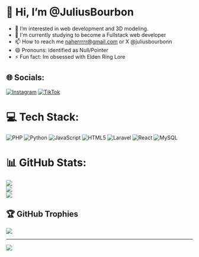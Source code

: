 # 👋 Hi, I’m @JuliusBourbon
- 👀 I’m interested in web development and 3D modeling.
- 🌱 I'm currently studying to become a Fullstack web developer
- 📫 How to reach me naherrrrr@gmail.com or X @juliusbourbonn
- 😄 Pronouns: identified as Null/Pointer
- ⚡ Fun fact: Im obsessed with Elden Ring Lore


## 🌐 Socials:
[![Instagram](https://img.shields.io/badge/Instagram-%23E4405F.svg?logo=Instagram&logoColor=white)](https://instagram.com/sbjibo) [![TikTok](https://img.shields.io/badge/TikTok-%23000000.svg?logo=TikTok&logoColor=white)](https://tiktok.com/@bourbonnnnnn) 

# 💻 Tech Stack:
![PHP](https://img.shields.io/badge/php-%23777BB4.svg?style=for-the-badge&logo=php&logoColor=white) ![Python](https://img.shields.io/badge/python-3670A0?style=for-the-badge&logo=python&logoColor=ffdd54) ![JavaScript](https://img.shields.io/badge/javascript-%23323330.svg?style=for-the-badge&logo=javascript&logoColor=%23F7DF1E) ![HTML5](https://img.shields.io/badge/html5-%23E34F26.svg?style=for-the-badge&logo=html5&logoColor=white) ![Laravel](https://img.shields.io/badge/laravel-%23FF2D20.svg?style=for-the-badge&logo=laravel&logoColor=white) ![React](https://img.shields.io/badge/react-%2320232a.svg?style=for-the-badge&logo=react&logoColor=%2361DAFB) ![MySQL](https://img.shields.io/badge/mysql-4479A1.svg?style=for-the-badge&logo=mysql&logoColor=white)
# 📊 GitHub Stats:
![](https://github-readme-stats.vercel.app/api?username=JuliusBourbon&theme=shadow_blue&hide_border=false&include_all_commits=true&count_private=false)<br/>
![](https://nirzak-streak-stats.vercel.app/?user=JuliusBourbon&theme=shadow_blue&hide_border=false)<br/>
![](https://github-readme-stats.vercel.app/api/top-langs/?username=JuliusBourbon&theme=shadow_blue&hide_border=false&include_all_commits=true&count_private=false&layout=compact)

## 🏆 GitHub Trophies
![](https://github-profile-trophy.vercel.app/?username=JuliusBourbon&theme=shadow_blue&no-frame=false&no-bg=true&margin-w=4)

---
[![](https://visitcount.itsvg.in/api?id=JuliusBourbon&icon=0&color=0)](https://visitcount.itsvg.in)

